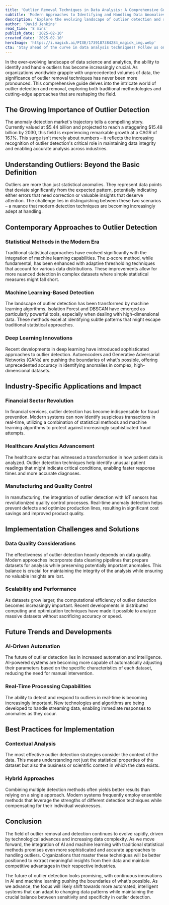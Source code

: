 ```yaml
---
title: 'Outlier Removal Techniques in Data Analysis: A Comprehensive Guide'
subtitle: 'Modern Approaches to Identifying and Handling Data Anomalies'
description: 'Explore the evolving landscape of outlier detection and removal in data analysis, from traditional statistical methods to cutting-edge AI approaches. Learn how modern techniques are transforming industries and enabling more accurate data analysis across sectors.'
author: 'David Jenkins'
read_time: '8 mins'
publish_date: '2025-02-10'
created_date: '2025-02-10'
heroImage: 'https://i.magick.ai/PIXE/1739187384284_magick_img.webp'
cta: 'Stay ahead of the curve in data analysis techniques! Follow us on LinkedIn for regular updates on the latest developments in outlier detection and other crucial data science topics.'
---
```


In the ever-evolving landscape of data science and analytics, the ability to identify and handle outliers has become increasingly crucial. As organizations worldwide grapple with unprecedented volumes of data, the significance of outlier removal techniques has never been more pronounced. This comprehensive guide delves into the intricate world of outlier detection and removal, exploring both traditional methodologies and cutting-edge approaches that are reshaping the field.

## The Growing Importance of Outlier Detection

The anomaly detection market's trajectory tells a compelling story. Currently valued at $5.44 billion and projected to reach a staggering $15.48 billion by 2030, this field is experiencing remarkable growth at a CAGR of 16.1%. This surge isn't merely about numbers – it reflects the increasing recognition of outlier detection's critical role in maintaining data integrity and enabling accurate analysis across industries.

## Understanding Outliers: Beyond the Basic Definition

Outliers are more than just statistical anomalies. They represent data points that deviate significantly from the expected pattern, potentially indicating either errors that need correction or valuable insights that deserve attention. The challenge lies in distinguishing between these two scenarios – a nuance that modern detection techniques are becoming increasingly adept at handling.

## Contemporary Approaches to Outlier Detection

### Statistical Methods in the Modern Era

Traditional statistical approaches have evolved significantly with the integration of machine learning capabilities. The z-score method, while fundamental, has been enhanced with adaptive thresholding techniques that account for various data distributions. These improvements allow for more nuanced detection in complex datasets where simple statistical measures might fall short.

### Machine Learning-Based Detection

The landscape of outlier detection has been transformed by machine learning algorithms. Isolation Forest and DBSCAN have emerged as particularly powerful tools, especially when dealing with high-dimensional data. These methods excel at identifying subtle patterns that might escape traditional statistical approaches.

### Deep Learning Innovations

Recent developments in deep learning have introduced sophisticated approaches to outlier detection. Autoencoders and Generative Adversarial Networks (GANs) are pushing the boundaries of what's possible, offering unprecedented accuracy in identifying anomalies in complex, high-dimensional datasets.

## Industry-Specific Applications and Impact

### Financial Sector Revolution

In financial services, outlier detection has become indispensable for fraud prevention. Modern systems can now identify suspicious transactions in real-time, utilizing a combination of statistical methods and machine learning algorithms to protect against increasingly sophisticated fraud attempts.

### Healthcare Analytics Advancement

The healthcare sector has witnessed a transformation in how patient data is analyzed. Outlier detection techniques help identify unusual patient readings that might indicate critical conditions, enabling faster response times and more accurate diagnoses.

### Manufacturing and Quality Control

In manufacturing, the integration of outlier detection with IoT sensors has revolutionized quality control processes. Real-time anomaly detection helps prevent defects and optimize production lines, resulting in significant cost savings and improved product quality.

## Implementation Challenges and Solutions

### Data Quality Considerations

The effectiveness of outlier detection heavily depends on data quality. Modern approaches incorporate data cleaning pipelines that prepare datasets for analysis while preserving potentially important anomalies. This balance is crucial for maintaining the integrity of the analysis while ensuring no valuable insights are lost.

### Scalability and Performance

As datasets grow larger, the computational efficiency of outlier detection becomes increasingly important. Recent developments in distributed computing and optimization techniques have made it possible to analyze massive datasets without sacrificing accuracy or speed.

## Future Trends and Developments

### AI-Driven Automation

The future of outlier detection lies in increased automation and intelligence. AI-powered systems are becoming more capable of automatically adjusting their parameters based on the specific characteristics of each dataset, reducing the need for manual intervention.

### Real-Time Processing Capabilities

The ability to detect and respond to outliers in real-time is becoming increasingly important. New technologies and algorithms are being developed to handle streaming data, enabling immediate responses to anomalies as they occur.

## Best Practices for Implementation

### Contextual Analysis

The most effective outlier detection strategies consider the context of the data. This means understanding not just the statistical properties of the dataset but also the business or scientific context in which the data exists.

### Hybrid Approaches

Combining multiple detection methods often yields better results than relying on a single approach. Modern systems frequently employ ensemble methods that leverage the strengths of different detection techniques while compensating for their individual weaknesses.

## Conclusion

The field of outlier removal and detection continues to evolve rapidly, driven by technological advances and increasing data complexity. As we move forward, the integration of AI and machine learning with traditional statistical methods promises even more sophisticated and accurate approaches to handling outliers. Organizations that master these techniques will be better positioned to extract meaningful insights from their data and maintain competitive advantages in their respective industries.

The future of outlier detection looks promising, with continuous innovations in AI and machine learning pushing the boundaries of what's possible. As we advance, the focus will likely shift towards more automated, intelligent systems that can adapt to changing data patterns while maintaining the crucial balance between sensitivity and specificity in outlier detection.